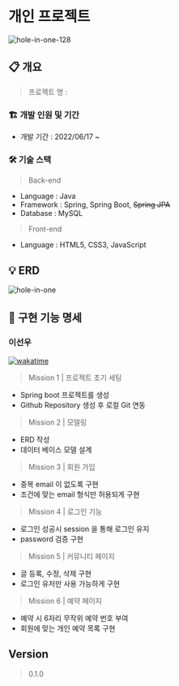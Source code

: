 # 개인 프로젝트
![hole-in-one-128](https://user-images.githubusercontent.com/82517133/175815743-1cc0f927-8e4d-4aa6-b8c6-2b60816548e8.png)

## 📋 개요

> 프로젝트 명 : 

### 🏗️ 개발 인원 및 기간

-  개발 기간 : 2022/06/17 ~ 


### 🛠️ 기술 스택

> Back-end

-  Language : Java
-  Framework : Spring, Spring Boot, ~~Spring JPA~~
-  Database : MySQL
> Front-end
-  Language : HTML5, CSS3, JavaScript

## 💡 ERD
![hole-in-one](https://user-images.githubusercontent.com/82517133/175815637-e6719916-6fc5-4046-af36-c77156f1c565.png)

## 📝 구현 기능 명세

### 이선우
[![wakatime](https://wakatime.com/badge/user/9b088db3-8ede-4dad-9a4b-63489f41376c/project/33908599-1a53-42f5-98c7-8b4554ee8337.svg)](https://wakatime.com/badge/user/9b088db3-8ede-4dad-9a4b-63489f41376c/project/33908599-1a53-42f5-98c7-8b4554ee8337)

> Mission 1 | 프로젝트 초기 세팅
-  Spring boot 프로젝트를 생성
-  Github Repository 생성 후 로컬 Git 연동
> Mission 2 | 모델링
-  ERD 작성
-  데이터 베이스 모델 설계
> Mission 3 | 회원 가입
- 중복 email 이 없도록 구현
- 조건에 맞는 email 형식만 허용되게 구현
> Mission 4 | 로그인 기능
- 로그인 성공시 session 을 통해 로그인 유지
- password 검증 구현
> Mission 5 | 커뮤니티 페이지
- 글 등록, 수정, 삭제 구현
- 로그인 유저만 사용 가능하게 구현
> Mission 6 | 예약 페이지
- 예약 시 6자리 무작위 예약 번호 부여
- 회원에 맞는 개인 예약 목록 구현

## Version

> 0.1.0
